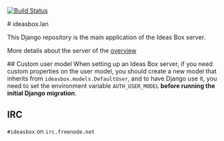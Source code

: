 [![Build Status](https://travis-ci.org/ideas-box/ideasbox.lan.svg?branch=master)](https://travis-ci.org/ideas-box/ideasbox.lan)

# ideasbox.lan

This Django repository is the main application of the Ideas Box server.

More details about the server of the [overview](https://github.com/ideas-box/ideasbox.lan/wiki/Server-Overview)

## Custom user model
When setting up an Ideas Box server, if you need custom properties on the user
model, you should create a new model that inherits from
`ideasbox.models.DefaultUser`, and to have Django use it, you need to
set the environment variable `AUTH_USER_MODEL` **before running the initial
Django migration**.

## IRC

`#ideasbox` on `irc.freenode.net`
